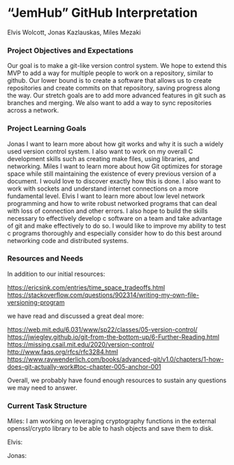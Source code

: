 # “JemHub” GitHub Interpretation #

Elvis Wolcott, Jonas Kazlauskas, Miles Mezaki

### Project Objectives and Expectations ###

Our goal is to make a git-like version control system. We hope to extend this MVP to add a way for multiple people to work on a repository, similar to github. Our lower bound is to create a software that allows us to create repositories and create commits on that repository, saving progress along the way. Our stretch goals are to add more advanced features in git such as branches and merging. We also want to add a way to sync repositories across a network.

### Project Learning Goals ###

Jonas
I want to learn more about how git works and why it is such a widely used version control system. I also want to work on my overall C development skills such as creating make files, using libraries, and networking.
Miles
I want to learn more about how Git optimizes for storage space while still maintaining the existence of every previous version of a document. I would love to discover exactly how this is done. I also want to work with sockets and understand internet connections on a more fundamental level.
Elvis
I want to learn more about low level network programming and how to write robust networked programs that can deal with loss of connection and other errors. I also hope to build the skills necessary to effectively develop c software on a team and take advantage of git and make effectively to do so. I would like to improve my ability to test c programs thoroughly and especially consider how to do this best around networking code and distributed systems.

### Resources and Needs ### 

In addition to our initial resources:

https://ericsink.com/entries/time_space_tradeoffs.html
https://stackoverflow.com/questions/902314/writing-my-own-file-versioning-program

we have read and discussed a great deal more:

https://web.mit.edu/6.031/www/sp22/classes/05-version-control/
https://jwiegley.github.io/git-from-the-bottom-up/6-Further-Reading.html
https://missing.csail.mit.edu/2020/version-control/
http://www.faqs.org/rfcs/rfc3284.html
https://www.raywenderlich.com/books/advanced-git/v1.0/chapters/1-how-does-git-actually-work#toc-chapter-005-anchor-001

Overall, we probably have found enough resources to sustain any questions we may need to answer.

### Current Task Structure ###

Miles: I am working on leveraging cryptography functions in the external openssl/crypto library to be able to hash objects and save them to disk.

Elvis:

Jonas: